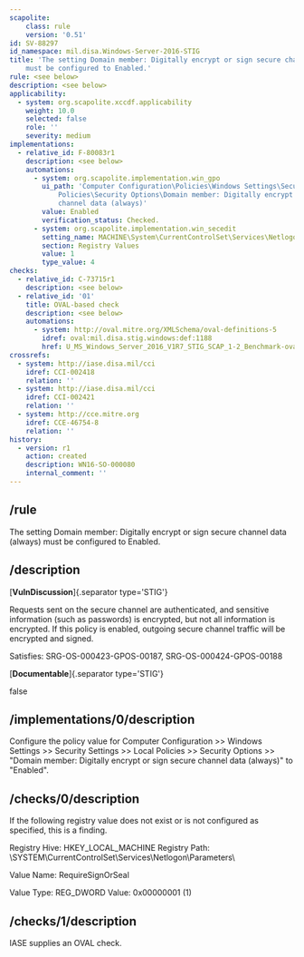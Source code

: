 ```yaml
---
scapolite:
    class: rule
    version: '0.51'
id: SV-88297
id_namespace: mil.disa.Windows-Server-2016-STIG
title: 'The setting Domain member: Digitally encrypt or sign secure channel data (always)
    must be configured to Enabled.'
rule: <see below>
description: <see below>
applicability:
  - system: org.scapolite.xccdf.applicability
    weight: 10.0
    selected: false
    role: ''
    severity: medium
implementations:
  - relative_id: F-80083r1
    description: <see below>
    automations:
      - system: org.scapolite.implementation.win_gpo
        ui_path: 'Computer Configuration\Policies\Windows Settings\Security Settings\Local
            Policies\Security Options\Domain member: Digitally encrypt or sign secure
            channel data (always)'
        value: Enabled
        verification_status: Checked.
      - system: org.scapolite.implementation.win_secedit
        setting_name: MACHINE\System\CurrentControlSet\Services\Netlogon\Parameters\RequireSignOrSeal
        section: Registry Values
        value: 1
        type_value: 4
checks:
  - relative_id: C-73715r1
    description: <see below>
  - relative_id: '01'
    title: OVAL-based check
    description: <see below>
    automations:
      - system: http://oval.mitre.org/XMLSchema/oval-definitions-5
        idref: oval:mil.disa.stig.windows:def:1188
        href: U_MS_Windows_Server_2016_V1R7_STIG_SCAP_1-2_Benchmark-oval.xml
crossrefs:
  - system: http://iase.disa.mil/cci
    idref: CCI-002418
    relation: ''
  - system: http://iase.disa.mil/cci
    idref: CCI-002421
    relation: ''
  - system: http://cce.mitre.org
    idref: CCE-46754-8
    relation: ''
history:
  - version: r1
    action: created
    description: WN16-SO-000080
    internal_comment: ''
---
```



## /rule

The setting Domain member: Digitally encrypt or sign secure channel data (always) must be configured to Enabled.

## /description

[**VulnDiscussion**]{.separator type='STIG'}

Requests sent on the secure channel are authenticated, and sensitive information (such as passwords) is encrypted, but not all information is encrypted. If this policy is enabled, outgoing secure channel traffic will be encrypted and signed.

Satisfies: SRG-OS-000423-GPOS-00187, SRG-OS-000424-GPOS-00188

[**Documentable**]{.separator type='STIG'}

false

## /implementations/0/description

Configure the policy value for Computer Configuration >> Windows Settings >> Security Settings >> Local Policies >> Security Options >> "Domain member: Digitally encrypt or sign secure channel data (always)" to "Enabled".

## /checks/0/description

If the following registry value does not exist or is not configured as specified, this is a finding.

Registry Hive: HKEY_LOCAL_MACHINE
Registry Path: \SYSTEM\CurrentControlSet\Services\Netlogon\Parameters\

Value Name: RequireSignOrSeal

Value Type: REG_DWORD
Value: 0x00000001 (1)

## /checks/1/description

IASE supplies an OVAL check.

